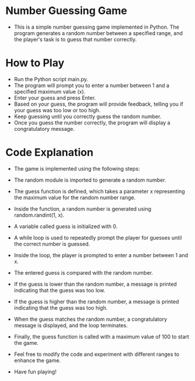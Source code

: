 # Number Guessing Game
- This is a simple number guessing game implemented in Python. The program generates a random number between a specified range, and the player's task is to guess that number correctly.

# How to Play
- Run the Python script main.py.
- The program will prompt you to enter a number between 1 and a specified maximum value (x).
- Enter your guess and press Enter.
- Based on your guess, the program will provide feedback, telling you if your guess was too low or too high.
- Keep guessing until you correctly guess the random number.
- Once you guess the number correctly, the program will display a congratulatory message.

# Code Explanation
- The game is implemented using the following steps:

- The random module is imported to generate a random number.
- The guess function is defined, which takes a parameter x representing the maximum value for the random number range.
- Inside the function, a random number is generated using random.randint(1, x).
- A variable called guess is initialized with 0.
- A while loop is used to repeatedly prompt the player for guesses until the correct number is guessed.
- Inside the loop, the player is prompted to enter a number between 1 and x.
- The entered guess is compared with the random number.
- If the guess is lower than the random number, a message is printed indicating that the guess was too low.
- If the guess is higher than the random number, a message is printed indicating that the guess was too high.
- When the guess matches the random number, a congratulatory message is displayed, and the loop terminates.
- Finally, the guess function is called with a maximum value of 100 to start the game.
- Feel free to modify the code and experiment with different ranges to enhance the game.

- Have fun playing!
